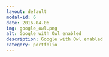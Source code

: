 ```yaml
---
layout: default
modal-id: 6
date: 2016-04-06
img: google_owl.png
alt: Google with Owl enabled
description: Google with Owl enabled
category: portfolio
---
```

